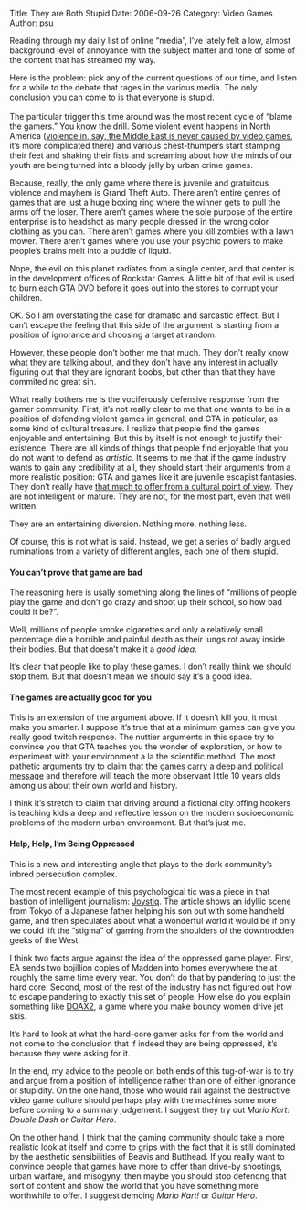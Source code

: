 Title: They are Both Stupid
Date: 2006-09-26
Category: Video Games
Author: psu

<p>Reading through my daily list of online &#8220;media&#8221;, I&#8217;ve lately felt a low, almost background level of annoyance with the subject matter and tone of some of the content that has streamed my way.</p>
<p>Here is the problem: pick any of the current questions of our time, and listen for a while to the debate that rages in the various media. The only conclusion you can come to is that everyone is stupid.<br />
<span id="more-693"></span><br />
The particular trigger this time around was the most recent cycle of &#8220;blame the gamers.&#8221; You know the drill. Some violent event happens in North America (<a href="http://www.tleaves.com/weblog/archives/000276.html">violence in, say, the Middle East is never caused by video games</a>, it&#8217;s more complicated there) and various chest-thumpers start stamping their feet and shaking their fists and screaming about how the minds of our youth are being turned into a bloody jelly by urban crime games.</p>
<p>Because, really, the only game where there is juvenile and gratuitous violence and mayhem is Grand Theft Auto. There aren&#8217;t entire genres of games that are just a huge boxing ring where the winner gets to pull the arms off the loser. There aren&#8217;t games where the sole purpose of the entire enterprise is to headshot as many people dressed in the wrong color clothing as you can. There aren&#8217;t games where you kill zombies with a lawn mower. There aren&#8217;t games where you use your psychic powers to make people&#8217;s brains melt into a puddle of liquid.</p>
<p>Nope, the evil on this planet radiates from a single center, and that center is in the development offices of Rockstar Games. A little bit of that evil is used to burn each GTA DVD before it goes out into the stores to corrupt your children.</p>
<p>OK. So I am overstating the case for dramatic and sarcastic effect. But I can&#8217;t escape the feeling that this side of the argument is starting from a position of ignorance and choosing a target at random.</p>
<p>However, these people don&#8217;t bother me that much. They don&#8217;t really know what they are talking about, and they don&#8217;t have any interest in actually figuring out that they are ignorant boobs, but other than that they have commited no great sin.</p>
<p>What really bothers me is the vociferously defensive response from the gamer community. First, it&#8217;s not really clear to me that one wants to be in a position of defending violent games in general, and GTA in paticular, as some kind of cultural treasure. I realize that people find the games enjoyable and entertaining. But this by itself is not enough to justify their existence. There are all kinds of things that people find enjoyable that you do not want to defend as <em>artistic</em>. It seems to me that if the game industry wants to gain any credibility at all, they should start their arguments from a more realistic position: GTA and games like it are juvenile escapist fantasies. They don&#8217;t really have <a href="http://www.tleaves.com/weblog/archives/000259.html">that much to offer from a cultural point of view</a>. They are not intelligent or mature. They are not, for the most part, even that well written.</p>
<p>They are an entertaining diversion. Nothing more, nothing less.</p>
<p>Of course, this is not what is said. Instead, we get a series of badly argued ruminations from a variety of different angles, each one of them stupid.</p>
<h4>You can&#8217;t prove that game are bad</h4>
<p>The reasoning here is usally something along the lines of &#8220;millions of people play the game and don&#8217;t go crazy and shoot up their school, so how bad could it be?&#8221;.</p>
<p>Well, millions of people smoke cigarettes and only a relatively small percentage die a horrible and painful death as their lungs rot away inside their bodies. But that doesn&#8217;t make it a <em>good idea</em>.</p>
<p>It&#8217;s clear that people like to play these games. I don&#8217;t really think we should stop them. But that doesn&#8217;t mean we should say it&#8217;s a good idea.</p>
<h4>The games are actually good for you</h4>
<p>This is an extension of the argument above. If it doesn&#8217;t kill you, it must make you smarter. I suppose it&#8217;s true that at a minimum games can give you really good twitch response. The nuttier arguments in this space try to convince you that GTA teaches you the wonder of exploration, or how to experiment with your environment a la the scientific method. The most pathetic arguments try to claim that the <a href="http://www.gamegirladvance.com/archives/2005/06/20/kids_can_learn_to_read_and_shoot_cops.html">games carry a deep and political message</a> and therefore will teach the more observant little 10 years olds among us about their own world and history.</p>
<p>I think it&#8217;s stretch to claim that driving around a fictional city offing hookers is teaching kids a deep and reflective lesson on the modern socioeconomic problems of the modern urban environment. But that&#8217;s just me.</p>
<h4>Help, Help, I&#8217;m Being Oppressed</h4>
<p>This is a new and interesting angle that plays to the dork community&#8217;s inbred persecution complex.</p>
<p>The most recent example of this psychological tic was a piece in that bastion of intelligent journalism: <a href="http://www.joystiq.com/2006/09/24/dad-and-son-game-together-now-thats-parenting/">Joystiq</a>. The article shows an idyllic scene from Tokyo of a Japanese father helping his son out with some handheld game, and then speculates about what a wonderful world it would be if only we could lift the &#8220;stigma&#8221; of gaming from the shoulders of the downtrodden geeks of the West.</p>
<p>I think two facts argue against the idea of the oppressed game player. First, EA sends two bojillion copies of Madden into homes everywhere the at roughly the same time every year. You don&#8217;t do that by pandering to just the hard core. Second, most of the rest of the industry has not figured out how to escape pandering to exactly this set of people. How else do you explain something like <a href="http://news.teamxbox.com/xbox/10950/Dead-or-Alive-Xtreme-2-Screenshots/">DOAX2</a>, a game where you make bouncy women drive jet skis.</p>
<p>It&#8217;s hard to look at what the hard-core gamer asks for from the world and not come to the conclusion that if indeed they are being oppressed, it&#8217;s because they were asking for it.</p>
<p>In the end, my advice to the people on both ends of this tug-of-war is to try and argue from a position of intelligence rather than one of either ignorance or stupidity. On the one hand, those who would rail against the destructive video game culture should perhaps play with the machines some more before coming to a summary judgement. I suggest they try out <em>Mario Kart: Double Dash</em> or <em>Guitar Hero</em>.</p>
<p>On the other hand, I think that the gaming community should take a more realistic look at itself and come to grips with the fact that it is still dominated by the aesthetic sensibilities of Beavis and Butthead. If you really want to convince people that games have more to offer than drive-by shootings, urban warfare, and misogyny, then maybe you should stop defendng that sort of content and show the world that you have something more worthwhile to offer. I suggest demoing <em>Mario Kart!</em> or <em>Guitar Hero</em>.</p>
